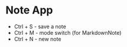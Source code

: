 # Note App
- Ctrl + S - save a note
- Ctrl + M - mode switch (for MarkdownNote)
- Ctrl + N - new note
